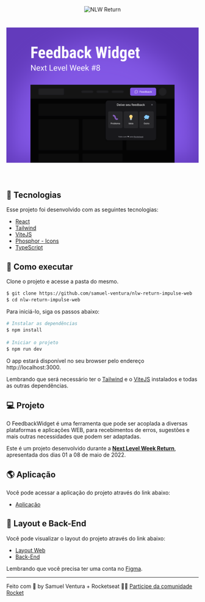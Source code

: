 <p align="center">
  <img src="https://img.shields.io/static/v1?label=NLW&message=Return&color=8257E5&labelColor=000000" alt="NLW Return" />
</p>

<h1 align="center">
    <img alt="NLW-Return" src=".github/cover.svg" />
</h1>

<br>

## 🧪 Tecnologias

Esse projeto foi desenvolvido com as seguintes tecnologias:

- [React](https://reactjs.org)
- [Tailwind](https://tailwindcss.com)
- [ViteJS](https://vitejs.dev)
- [Phosphor - Icons](https://phosphoricons.com)
- [TypeScript](https://www.typescriptlang.org/)

## 🚀 Como executar

Clone o projeto e acesse a pasta do mesmo.

```bash
$ git clone https://github.com/samuel-ventura/nlw-return-impulse-web
$ cd nlw-return-impulse-web
```

Para iniciá-lo, siga os passos abaixo:
```bash
# Instalar as dependências
$ npm install

# Iniciar o projeto
$ npm run dev
```
O app estará disponível no seu browser pelo endereço http://localhost:3000.

Lembrando que será necessário ter o [Tailwind](https://tailwindcss.com) e o [ViteJS](https://vitejs.dev) instalados e todas as outras dependências.

## 💻 Projeto

O FeedbackWidget é uma ferramenta que pode ser acoplada a diversas plataformas e aplicações WEB, para recebimentos de erros, sugestões e mais outras necessidades que podem ser adaptadas.

Este é um projeto desenvolvido durante a **[Next Level Week Return](https://nextlevelweek.com/)**, apresentada dos dias 01 a 08 de maio de 2022.

## 🌎 Aplicação

Você pode acessar a aplicação do projeto através do link abaixo:

- [Aplicação](https://nlw-return-impulse-web-omega.vercel.app) 

## 🔖 Layout e Back-End

Você pode visualizar o layout do projeto através do link abaixo:

- [Layout Web](https://www.figma.com/community/file/1102912516166573468/Feedback-Widget)
- [Back-End](https://github.com/samuel-ventura/nlw-return-impulse-server)  

Lembrando que você precisa ter uma conta no [Figma](http://figma.com/).

---

Feito com 💜 by Samuel Ventura + Rocketseat 👋🏻 [Participe da comunidade Rocket](https://discord.gg/gKUVrzrPrU)